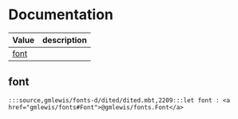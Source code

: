 # Documentation
|Value|description|
|---|---|
|[font](#font)||

## font

```moonbit
:::source,gmlewis/fonts-d/dited/dited.mbt,2209:::let font : <a href="gmlewis/fonts#Font">@gmlewis/fonts.Font</a>
```

